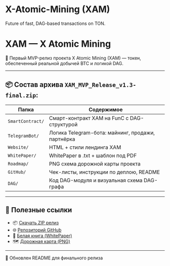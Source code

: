# X-Atomic-Mining (XAM)

Future of fast, DAG-based transactions on TON.
# XAM — X Atomic Mining

🚀 Первый MVP-релиз проекта X Atomic Mining (XAM) — токен, обеспеченный реальной добычей BTC и логикой DAG.

---

## 📦 Состав архива `XAM_MVP_Release_v1.3-final.zip`:

| Папка | Содержимое |
|-------|------------|
| `SmartContract/` | Смарт-контракт XAM на FunC с DAG-структурой |
| `TelegramBot/` | Логика Telegram-бота: майнинг, продажи, партнёрка |
| `Website/` | HTML + стили лендинга XAM |
| `WhitePaper/` | WhitePaper в .txt + шаблон под PDF |
| `Roadmap/` | PNG схема дорожной карты проекта |
| `GitHub/` | Чек-листы, инструкции по деплою, README |
| `DAG/` | Код DAG-модуля и визуальная схема DAG-графа |

---

## 🔗 Полезные ссылки

- 📦 [Скачать ZIP релиз](https://github.com/Maksimgig/X_Atomic_Mining/releases/latest)
- 🌐 [Репозиторий GitHub](https://github.com/Maksimgig/X_Atomic_Mining)
- 📄 [Белая книга (WhitePaper)](./WhitePaper/XAM_WhitePaper_draft.txt)
- 🗺 [Дорожная карта (PNG)](./Roadmap/XAM_Roadmap.png)

---
📝 Обновлен README для финального релиза
